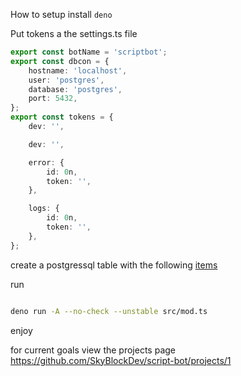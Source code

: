 How to setup install `deno`

Put tokens a the settings.ts file

```ts
export const botName = 'scriptbot';
export const dbcon = {
	hostname: 'localhost',
	user: 'postgres',
	database: 'postgres',
	port: 5432,
};
export const tokens = {
	dev: '',

	dev: '',

	error: {
		id: 0n,
		token: '',
	},

	logs: {
		id: 0n,
		token: '',
	},
};
```

create a postgressql table with the following [items](https://gist.github.com/SkyBlockDev/ac029429f86e3a8c7562e99b690aea2a)

run

```bash

deno run -A --no-check --unstable src/mod.ts
```

enjoy

for current goals view the projects page https://github.com/SkyBlockDev/script-bot/projects/1
